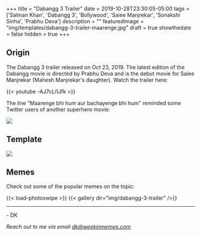 +++
title = "Dabangg 3 Trailer"
date = 2019-10-28T23:30:05-05:00
tags = ['Salman Khan', 'Dabangg 3', 'Bollywood', 'Saiee Manjrekar', 'Sonakshi Sinha', 'Prabhu Deva']
description = ""
featuredImage = "img/templates/dabangg-3-trailer-maarenge.jpg"
draft = true
showthedate = false
hidden = true
+++


## Origin

The Dabangg 3 trailer released on Oct 23, 2019. The latest edition of the Dabangg movie is directed by Prabhu Deva and is the debut movie for Saiee Manjrekar (Mahesh Manjrekar's daughter). Watch the trailer here:
<!--more-->
{{< youtube -AJ7cLi1Jfk >}}

The line "Maarenge bhi hum aur bachayenge bhi hum" reminded some Twitter users of another superhero movie:

![](img/dabangg-3-trailer/dabangg-3-trailer-000.png)


## Template

![](img/templates/dabangg-3-trailer-maarenge.jpg)

## Memes

Check out some of the popular memes on the topic:

{{< load-photoswipe >}}
{{< gallery dir="img/dabangg-3-trailer" />}}


---
\- DK

*Reach out to me via email dk@weekinmemes.com*